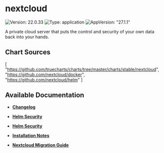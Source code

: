 # nextcloud

![Version: 22.0.33](https://img.shields.io/badge/Version-22.0.33-informational?style=flat-square) ![Type: application](https://img.shields.io/badge/Type-application-informational?style=flat-square) ![AppVersion: "27.1.1"](https://img.shields.io/badge/AppVersion-"27.1.1"-informational?style=flat-square)

A private cloud server that puts the control and security of your own data back into your hands.

## Chart Sources

[
  "https://github.com/truecharts/charts/tree/master/charts/stable/nextcloud",
  "https://github.com/nextcloud/docker",
  "https://github.com/nextcloud/helm"
]

## Available Documentation

- [**Changelog**](CHANGELOG)

- [**Helm Security**](container-security)

- [**Helm Security**](helm-security)

- [**Installation Notes**](installation-notes)

- [**Nextcloud Migration Guide**](migration-guide)

